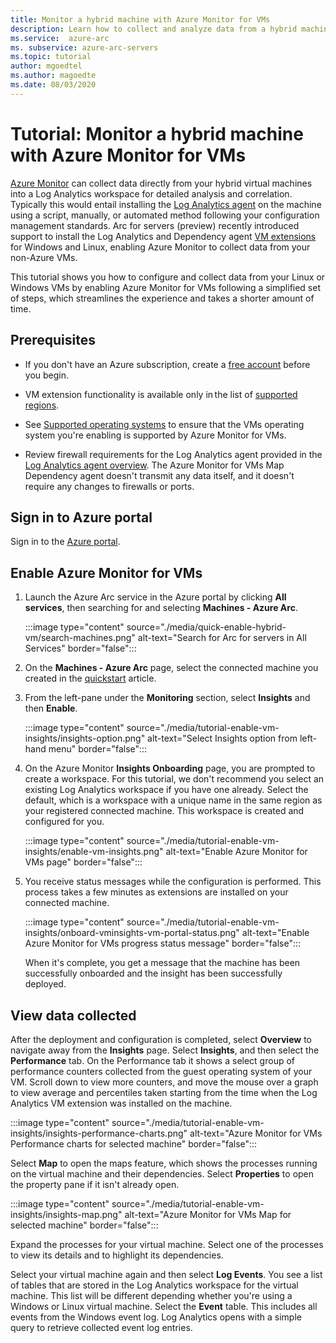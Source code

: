 ```yaml
---
title: Monitor a hybrid machine with Azure Monitor for VMs
description: Learn how to collect and analyze data from a hybrid machine in Azure Monitor.
ms.service:  azure-arc
ms. subservice: azure-arc-servers
ms.topic: tutorial
author: mgoedtel
ms.author: magoedte
ms.date: 08/03/2020
---
```


# Tutorial: Monitor a hybrid machine with Azure Monitor for VMs

[Azure Monitor](../overview.md) can collect data directly from your hybrid virtual machines into a Log Analytics workspace for detailed analysis and correlation. Typically this would entail installing the [Log Analytics agent](../../../azure-monitor/platform/agents-overview.md#log-analytics-agent) on the machine using a script, manually, or automated method following your configuration management standards. Arc for servers (preview) recently introduced support to install the Log Analytics and Dependency agent [VM extensions](../manage-vm-extensions.md) for Windows and Linux, enabling Azure Monitor to collect data from your non-Azure VMs.

This tutorial shows you how to configure and collect data from your Linux or Windows VMs by enabling Azure Monitor for VMs following a simplified set of steps, which streamlines the experience and takes a shorter amount of time.  

## Prerequisites

* If you don't have an Azure subscription, create a [free account](https://azure.microsoft.com/free/?WT.mc_id=A261C142F) before you begin.

* VM extension functionality is available only in the list of [supported regions](../overview.md#supported-regions).

* See [Supported operating systems](../../../azure-monitor/insights/vminsights-enable-overview.md#supported-operating-systems) to ensure that the VMs operating system you're enabling is supported by Azure Monitor for VMs.

* Review firewall requirements for the Log Analytics agent provided in the [Log Analytics agent overview](../../../azure-monitor/platform/log-analytics-agent.md#network-requirements). The Azure Monitor for VMs Map Dependency agent doesn't transmit any data itself, and it doesn't require any changes to firewalls or ports.

## Sign in to Azure portal

Sign in to the [Azure portal](https://portal.azure.com).

## Enable Azure Monitor for VMs

1. Launch the Azure Arc service in the Azure portal by clicking **All services**, then searching for and selecting **Machines - Azure Arc**.

    :::image type="content" source="./media/quick-enable-hybrid-vm/search-machines.png" alt-text="Search for Arc for servers in All Services" border="false":::

1. On the **Machines - Azure Arc** page, select the connected machine you created in the [quickstart](quick-enable-hybrid-vm.md) article.

1. From the left-pane under the **Monitoring** section, select **Insights** and then **Enable**.

    :::image type="content" source="./media/tutorial-enable-vm-insights/insights-option.png" alt-text="Select Insights option from left-hand menu" border="false":::

1. On the Azure Monitor **Insights Onboarding** page, you are prompted to create a workspace. For this tutorial, we don't recommend you select an existing Log Analytics workspace if you have one already. Select the default, which is a workspace with a unique name in the same region as your registered connected machine. This workspace is created and configured for you.

    :::image type="content" source="./media/tutorial-enable-vm-insights/enable-vm-insights.png" alt-text="Enable Azure Monitor for VMs page" border="false":::

1. You receive status messages while the configuration is performed. This process takes a few minutes as extensions are installed on your connected machine.

    :::image type="content" source="./media/tutorial-enable-vm-insights/onboard-vminsights-vm-portal-status.png" alt-text="Enable Azure Monitor for VMs progress status message" border="false":::

    When it's complete, you get a message that the machine has been successfully onboarded and the insight has been successfully deployed.

## View data collected

After the deployment and configuration is completed, select **Overview** to navigate away from the **Insights** page. Select **Insights**, and then select the **Performance** tab. On the Performance tab it shows a select group of performance counters collected from the guest operating system of your VM. Scroll down to view more counters, and move the mouse over a graph to view average and percentiles taken starting from the time when the Log Analytics VM extension was installed on the machine.

:::image type="content" source="./media/tutorial-enable-vm-insights/insights-performance-charts.png" alt-text="Azure Monitor for VMs Performance charts for selected machine" border="false":::

Select **Map** to open the maps feature, which shows the processes running on the virtual machine and their dependencies. Select **Properties** to open the property pane if it isn't already open.

:::image type="content" source="./media/tutorial-enable-vm-insights/insights-map.png" alt-text="Azure Monitor for VMs Map for selected machine" border="false":::

Expand the processes for your virtual machine. Select one of the processes to view its details and to highlight its dependencies.

Select your virtual machine again and then select **Log Events**. You see a list of tables that are stored in the Log Analytics workspace for the virtual machine. This list will be different depending whether you're using a Windows or Linux virtual machine. Select the **Event** table. This includes all events from the Windows event log. Log Analytics opens with a simple query to retrieve collected event log entries.